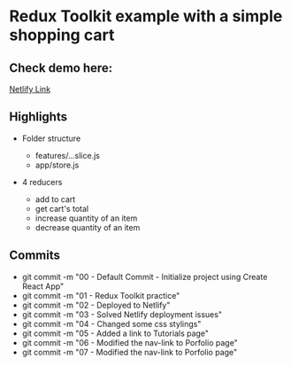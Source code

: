 # Redux Toolkit example with a simple shopping cart

## Check demo here:

[Netlify Link](https://rtk-simple-cart.netlify.app)

## Highlights

- Folder structure

  - features/...slice.js
  - app/store.js

- 4 reducers
  - add to cart
  - get cart's total
  - increase quantity of an item
  - decrease quantity of an item

## Commits

- git commit -m "00 - Default Commit - Initialize project using Create React App"
- git commit -m "01 - Redux Toolkit practice"
- git commit -m "02 - Deployed to Netlify"
- git commit -m "03 - Solved Netlify deployment issues"
- git commit -m "04 - Changed some css stylings"
- git commit -m "05 - Added a link to Tutorials page"
- git commit -m "06 - Modified the nav-link to Porfolio page"
- git commit -m "07 - Modified the nav-link to Porfolio page"
